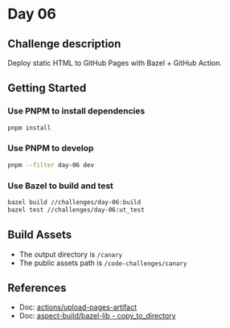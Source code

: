 # Day 06

## Challenge description

Deploy static HTML to GitHub Pages with Bazel + GitHub Action.

## Getting Started

### Use PNPM to install dependencies

```bash
pnpm install
```

### Use PNPM to develop

```bash
pnpm --filter day-06 dev
```

### Use Bazel to build and test

```bash
bazel build //challenges/day-06:build
bazel test //challenges/day-06:ut_test
```

## Build Assets

- The output directory is `/canary`
- The public assets path is `/code-challenges/canary`

## References

- Doc: [actions/upload-pages-artifact](https://github.com/actions/upload-pages-artifact)
- Doc: [aspect-build/bazel-lib - copy_to_directory](https://github.com/aspect-build/bazel-lib/blob/main/docs/copy_to_directory.md)
